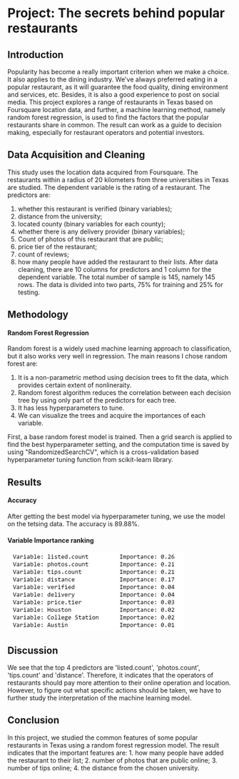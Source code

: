 # Project: The secrets behind popular restaurants

## Introduction
Popularity has become a really important criterion when we make a choice. It also applies to the dining industry. We've always preferred eating in a popular restaurant, as it will guarantee the food quality, dining environment and services, etc. Besides, it is also a good experience to post on social media. This project explores a range of restaurants in Texas based on Foursquare location data, and further, a machine learning method, namely random forest regression, is used to find the factors that the popular restaurants share in common. The result can work as a guide to decision making, especially for restaurant operators and potential investors.

## Data Acquisition and Cleaning
This study uses the location data acquired from Foursquare. The restaurants within a radius of 20 kilometers from three universities in Texas are studied. 
The dependent variable is the rating of a restaurant. The predictors are:
   1. whether this restaurant is verified (binary variables);
   2. distance from the university;
   3. located county (binary variables for each county);
   4. whether there is any delivery provider (binary variables);
   5. Count of photos of this restaurant that are public;
   6. price tier of the restaurant;
   7. count of reviews;
   8. how many people have added the restaurant to their lists.
 After data cleaning, there are 10 columns for predictors and 1 column for the dependent variable. The total number of sample is 145, namely 145 rows.
 The data is divided into two parts, 75% for training and 25% for testing.

## Methodology
#### Random Forest Regression
Random forest is a widely used machine learning approach to classification, but it also works very well in regression. The main reasons I chose random forest are: 
   1. It is a non-parametric method using decision trees to fit the data, which provides certain extent of nonlineraity. 
   2. Random forest algorithm reduces the correlation between each decision tree by using only part of the predictors for each tree.
   3. It has less hyperparameters to tune.
   4. We can visualize the trees and acquire the importances of each variable.
   
First, a base random forest model is trained. Then a grid search is applied to find the best hyperparameter setting, and the computation time is saved by using "RandomizedSearchCV", which is a cross-validation based hyperparameter tuning function from scikit-learn library.

## Results
#### Accuracy
After getting the best model via hyperparameter tuning, we use the model on the tetsing data. The accuracy is 89.88%.

#### Variable Importance ranking
![Variable Importances](https://github.com/YuhaoGit/IBM-data-science-course/blob/master/v.png)

## Discussion
We see that the top 4 predictors are 'listed.count', 'photos.count', 'tips.count' and 'distance'. Therefore, it indicates that the operators of restaurants should pay more attention to their online operation and location. However, to figure out what specific actions should be taken, we have to further study the interpretation of the machine learning model.

## Conclusion
In this project, we studied the common features of some popular restaurants in Texas using a random forest regression model. The result indicates that the important features are: 1. how many people have added the restaurant to their list; 2. number of photos that are public online; 3. number of tips online; 4. the distance from the chosen university.
